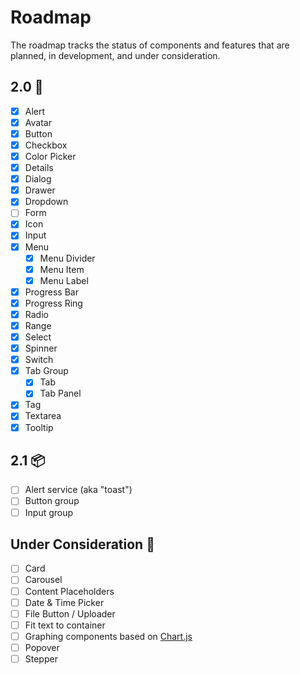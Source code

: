 # Roadmap

The roadmap tracks the status of components and features that are planned, in development, and under consideration.

## 2.0 🚀

- [x] Alert
- [x] Avatar
- [x] Button
- [x] Checkbox
- [x] Color Picker
- [x] Details
- [x] Dialog
- [x] Drawer
- [x] Dropdown
- [ ] Form
- [x] Icon
- [x] Input
- [x] Menu
  - [x] Menu Divider
  - [x] Menu Item
  - [x] Menu Label
- [x] Progress Bar
- [x] Progress Ring
- [x] Radio
- [x] Range
- [x] Select
- [x] Spinner
- [x] Switch
- [x] Tab Group
  - [x] Tab
  - [x] Tab Panel
- [x] Tag
- [x] Textarea
- [x] Tooltip

## 2.1 📦

- [ ] Alert service (aka "toast")
- [ ] Button group
- [ ] Input group

## Under Consideration 🤔

- [ ] Card
- [ ] Carousel
- [ ] Content Placeholders
- [ ] Date & Time Picker
- [ ] File Button / Uploader
- [ ] Fit text to container
- [ ] Graphing components based on [Chart.js](https://www.chartjs.org/)
- [ ] Popover
- [ ] Stepper
